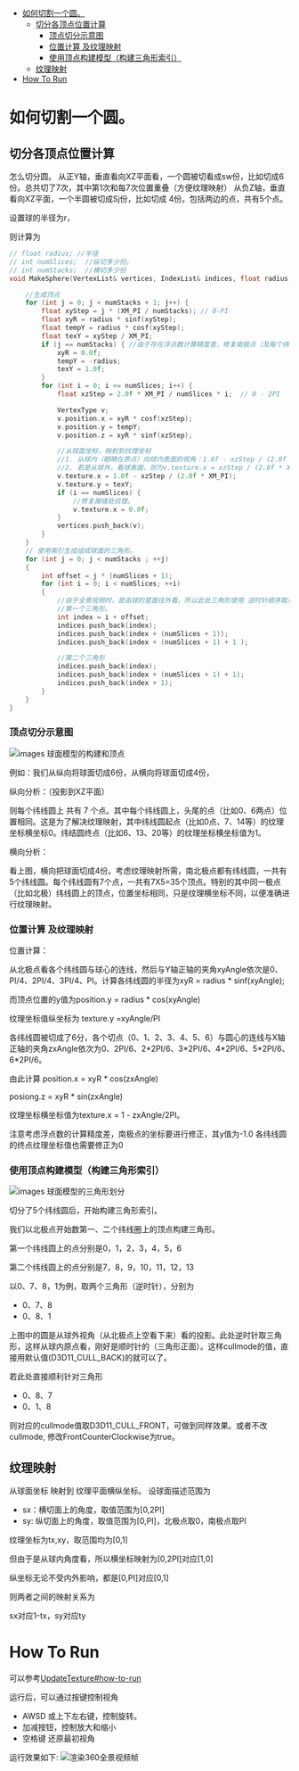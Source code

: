 - [如何切割一个圆。](#如何切割一个圆)
  - [切分各顶点位置计算](#切分各顶点位置计算)
    - [顶点切分示意图](#顶点切分示意图)
    - [位置计算 及纹理映射](#位置计算-及纹理映射)
    - [使用顶点构建模型（构建三角形索引）](#使用顶点构建模型构建三角形索引)
  - [纹理映射](#纹理映射)
- [How To Run](#how-to-run)


# 如何切割一个圆。

## 切分各顶点位置计算
怎么切分圆。
从正Y轴，垂直看向XZ平面看，一个圆被切看成sw份，比如切成6份。总共切了7次，其中第1次和每7次位置重叠（方便纹理映射）
从负Z轴，垂直看向XZ平面，一个半圆被切成Sj份，比如切成 4份。包括两边的点，共有5个点。

设置球的半径为r，

则计算为
```C++
// float radius; //半径
// int numSlices;  //纵切多少份。
// int numStacks;  //横切多少份
void MakeSphere(VertexList& vertices, IndexList& indices, float radius, int numSlices, int numStacks) {

    //生成顶点
    for (int j = 0; j < numStacks + 1; j++) { 
        float xyStep = j * (XM_PI / numStacks); // 0-PI
        float xyR = radius * sinf(xyStep);   
        float tempY = radius * cosf(xyStep);
        float texY = xyStep / XM_PI;
        if (j == numStacks) { //由于存在浮点数计算精度差，修复南极点（及每个纬线圈接缝处）的位置和纹理坐标。
            xyR = 0.0f;
            tempY = -radius;
            texY = 1.0f;
        }
        for (int i = 0; i <= numSlices; i++) {
            float xzStep = 2.0f * XM_PI / numSlices * i;  // 0 - 2PI

            VertexType v;
            v.position.x = xyR * cosf(xzStep);
            v.position.y = tempY;
            v.position.z = xyR * sinf(xzStep);

            //从球面坐标，映射到纹理坐标
            //1. 从球内（眼睛在原点）向球内表面的视角：1.0f - xzStep / (2.0f * XM_PI); 
            //2. 若是从球外，看球表面，则为v.texture.x = xzStep / (2.0f * XM_PI); 
            v.texture.x = 1.0f - xzStep / (2.0f * XM_PI); 
            v.texture.y = texY;
            if (i == numSlices) {
                //修复接缝处纹理。
                v.texture.x = 0.0f;
            }
            vertices.push_back(v);
        }
    }
    // 使用索引生成组成球面的三角形。
    for (int j = 0; j < numStacks ; ++j)
    {
        int offset = j * (numSlices + 1);
        for (int i = 0; i < numSlices; ++i)
        {
            //由于全景视频时，是由球的里面往外看。所以此处三角形使用 逆时针顺序取顶点
            //第一个三角形。
            int index = i + offset;
            indices.push_back(index);
            indices.push_back(index + (numSlices + 1));
            indices.push_back(index + (numSlices + 1) + 1 );

            //第二个三角形
            indices.push_back(index);
            indices.push_back(index + (numSlices + 1) + 1);
            indices.push_back(index + 1);
        }
    }
}
```

### 顶点切分示意图

![images 球面模型的构建和顶点](./images/sphere.png)

例如：我们从纵向将球面切成6份，从横向将球面切成4份，

纵向分析：（投影到XZ平面）

则每个纬线圆上 共有 7 个点。其中每个纬线圆上，头尾的点（比如0、6两点）位置相同。这是为了解决纹理映射，其中纬线圆起点（比如0点、7、14等）的纹理坐标横坐标0。纬结圆终点（比如6、13、20等）的纹理坐标横坐标值为1。

横向分析：

看上图，横向把球面切成4份。考虑纹理映射所需，南北极点都有纬线圆，一共有5个纬线圆。每个纬线圆有7个点，一共有7X5=35个顶点。特别的其中同一极点（比如北极）纬线圆上的顶点，位置坐标相同，只是纹理横坐标不同，以便准确进行纹理映射。
### 位置计算 及纹理映射

位置计算：

从北极点看各个纬线圆与球心的连线，然后与Y轴正轴的夹角xyAngle依次是0、PI/4、2PI/4、3PI/4、PI。计算各纬线圆的半径为xyR = radius \* sinf(xyAngle); 

而顶点位置的y值为position.y = radius \* cos(xyAngle)

纹理坐标值纵坐标为 texture.y =xyAngle/PI

各纬线圆被切成了6分，各个切点（0、1、2、3、4、5、6）与圆心的连线与X轴正轴的夹角zxAngle依次为0、2PI/6、2\*2PI/6、3\*2PI/6、4\*2PI/6、5\*2PI/6、6\*2PI/6。

由此计算
position.x = xyR \* cos(zxAngle)

posiong.z = xyR \* sin(zxAngle)

纹理坐标横坐标值为texture.x = 1 - zxAngle/2PI。


注意考虑浮点数的计算精度差，南极点的坐标要进行修正，其y值为-1.0
各纬线圆的终点纹理坐标值也需要修正为0


### 使用顶点构建模型（构建三角形索引）

![images 球面模型的三角形划分](./images/SphereTriangles.png)

切分了5个纬线圆后，开始构建三角形索引。

我们以北极点开始数第一、二个纬线圈上的顶点构建三角形。

第一个纬线圆上的点分别是0，1，2，3，4，5，6

第二个纬线圆上的点分别是7，8，9，10，11，12，13

以0、7、8，1为例，取两个三角形（逆时针），分别为
- 0、7、8
- 0、8、1

上图中的圆是从球外视角（从北极点上空看下来）看的投影。此处逆时针取三角形，这样从球内原点看，刚好是顺时针的（三角形正面）。这样cullmode的值，直接用默认值(D3D11_CULL_BACK)的就可以了。

若此处直接顺利针对三角形
- 0、8、7
- 0、1、8

则对应的cullmode值取D3D11_CULL_FRONT，可做到同样效果。或者不改cullmode, 修改FrontCounterClockwise为true。


## 纹理映射
从球面坐标  映射到 纹理平面横纵坐标。
设球面描述范围为
- sx：横切面上的角度，取值范围为[0,2PI]
- sy: 纵切面上的角度，取值范围为[0,PI]，北极点取0，南极点取PI

纹理坐标为tx,xy，取范围均为[0,1]

但由于是从球内角度看，所以横坐标映射为[0,2PI]对应[1,0]

纵坐标无论不受内外影响，都是[0,PI]对应[0,1]

则两者之间的映射关系为

sx对应1-tx，sy对应ty

# How To Run

可以参考[UpdateTexture#how-to-run](https://github.com/iherewaitfor/direct3d11demo/tree/main/UpdateTexture#how-to-run)

运行后，可以通过按键控制视角
- AWSD 或上下左右键，控制旋转。
- 加减按钮，控制放大和缩小
- 空格键  还原最初视角

运行效果如下:
![渲染360全景视频帧](../images/rendersphere.png)

